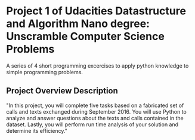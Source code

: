 # Project 1 of Udacities Datastructure and Algorithm Nano degree: Unscramble Computer Science Problems

A series of 4 short programming excercises to apply python knowledge to simple programming problems. 

## Project Overview Description

"In this project, you will complete five tasks based on a fabricated set of calls and texts exchanged during September 2016. You will use Python to analyze and answer questions about the texts and calls contained in the dataset. Lastly, you will perform run time analysis of your solution and determine its efficiency."